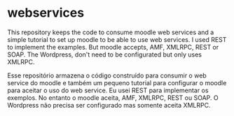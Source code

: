 webservices
===========

This repository keeps the code to consume moodle web services and a simple tutorial to set up moodle to be able to use web services.
I used REST to implement the examples. But moodle accepts, AMF, XMLRPC, REST or SOAP.
The Wordpress, don't need to be configurated but only uses XMLRPC.

Esse repositório armazena o código construído para consumir o web service do moodle e também um pequeno tutorial para configurar o moodle para aceitar o uso do web service.
Eu usei REST para implementar os exemplos. No entanto o moodle aceita, AMF, XMLRPC, REST ou SOAP.
O Wordpress não precisa ser configurado mas somente aceita XMLRPC.
